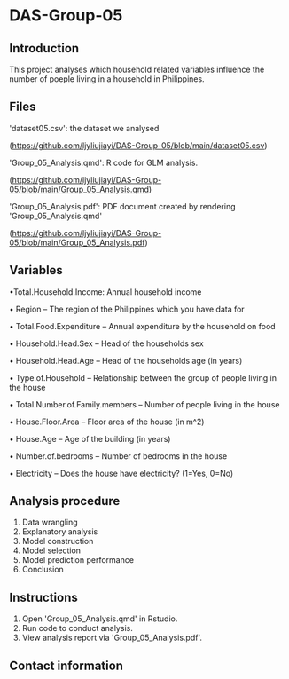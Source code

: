 # DAS-Group-05
## Introduction
This project analyses which household related variables influence the number of poeple living in a household in Philippines.

## Files
'dataset05.csv': the dataset we analysed

(https://github.com/ljyliujiayi/DAS-Group-05/blob/main/dataset05.csv)


'Group_05_Analysis.qmd': R code for GLM analysis.

(https://github.com/ljyliujiayi/DAS-Group-05/blob/main/Group_05_Analysis.qmd)



'Group_05_Analysis.pdf': PDF document created by rendering 'Group_05_Analysis.qmd'

(https://github.com/ljyliujiayi/DAS-Group-05/blob/main/Group_05_Analysis.pdf)

## Variables
•Total.Household.Income: Annual household income

• Region – The region of the Philippines which you have data for

• Total.Food.Expenditure – Annual expenditure by the household on food

• Household.Head.Sex – Head of the households sex

• Household.Head.Age – Head of the households age (in years)

• Type.of.Household – Relationship between the group of people living in the house

• Total.Number.of.Family.members – Number of people living in the house

• House.Floor.Area – Floor area of the house (in m^2)

• House.Age – Age of the building (in years)

• Number.of.bedrooms – Number of bedrooms in the house

• Electricity – Does the house have electricity? (1=Yes, 0=No)

## Analysis procedure
1. Data wrangling
2. Explanatory analysis
3. Model construction
4. Model selection
5. Model prediction performance
6. Conclusion

## Instructions
1. Open 'Group_05_Analysis.qmd' in Rstudio.
2. Run code to conduct analysis.
3. View analysis report via 'Group_05_Analysis.pdf'.

## Contact information
